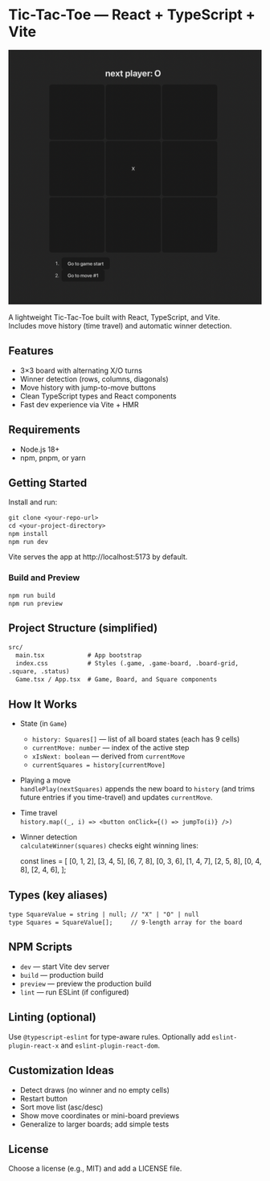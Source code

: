 # Tic-Tac-Toe — React + TypeScript + Vite

![alt text](screenshot_tic_tac_toe.png)

A lightweight Tic-Tac-Toe built with React, TypeScript, and Vite.  
Includes move history (time travel) and automatic winner detection.

## Features
- 3×3 board with alternating X/O turns
- Winner detection (rows, columns, diagonals)
- Move history with jump-to-move buttons
- Clean TypeScript types and React components
- Fast dev experience via Vite + HMR

## Requirements
- Node.js 18+
- npm, pnpm, or yarn

## Getting Started

Install and run:

    git clone <your-repo-url>
    cd <your-project-directory>
    npm install
    npm run dev

Vite serves the app at http://localhost:5173 by default.

### Build and Preview

    npm run build
    npm run preview

## Project Structure (simplified)

    src/
      main.tsx            # App bootstrap
      index.css           # Styles (.game, .game-board, .board-grid, .square, .status)
      Game.tsx / App.tsx  # Game, Board, and Square components

## How It Works
- State (in `Game`)
    - `history: Squares[]` — list of all board states (each has 9 cells)
    - `currentMove: number` — index of the active step
    - `xIsNext: boolean` — derived from `currentMove`
    - `currentSquares = history[currentMove]`
- Playing a move  
  `handlePlay(nextSquares)` appends the new board to `history` (and trims future entries if you time-travel) and updates `currentMove`.
- Time travel  
  `history.map((_, i) => <button onClick={() => jumpTo(i)} />)`
- Winner detection  
  `calculateWinner(squares)` checks eight winning lines:

  const lines = [
  [0, 1, 2], [3, 4, 5], [6, 7, 8],
  [0, 3, 6], [1, 4, 7], [2, 5, 8],
  [0, 4, 8], [2, 4, 6],
  ];

## Types (key aliases)

    type SquareValue = string | null; // "X" | "O" | null
    type Squares = SquareValue[];     // 9-length array for the board

## NPM Scripts
- `dev` — start Vite dev server
- `build` — production build
- `preview` — preview the production build
- `lint` — run ESLint (if configured)

## Linting (optional)
Use `@typescript-eslint` for type-aware rules. Optionally add `eslint-plugin-react-x` and `eslint-plugin-react-dom`.

## Customization Ideas
- Detect draws (no winner and no empty cells)
- Restart button
- Sort move list (asc/desc)
- Show move coordinates or mini-board previews
- Generalize to larger boards; add simple tests

## License
Choose a license (e.g., MIT) and add a LICENSE file.
